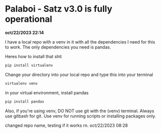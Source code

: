 # Palaboi - Satz v3.0 is fully operational
**oct/22/2023 22:14**

I have a local repo with a venv in it with all the dependencies I need for this to work.
The only dependencies you need is pandas.

Heres how to install that shit
```python 
pip install virtualenv
```

Change your directory into your local repo and type this into your terminal
```python 
virtualenv venv
```

in your virtual environment, install pandas
```python
pip install pandas
```

Also, if you're using venv, DO NOT use git with the (venv) terminal. Always use gitbash for git. Use venv for running scripts or installing packages only.

changed repo name, testing if it works rn.
oct/22/2023 08:28

